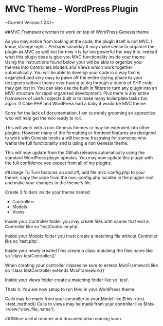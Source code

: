 MVC Theme - WordPress Plugin
==============================

~Current Version:1.24.1~

##MVC Framework written to work on top of WordPress Genesis theme

As you may notice from looking at the code, the plugin itself is not MVC. I know, strange right... Perhaps someday it may make sense to organize the plugin as MVC as well but for now it is far too powerful the way it is. Instead what this plugin does is give you MVC functionality inside your theme. Using the instructions found below your will be able to organize your themes into Controllers Models and Views which work together automatically. You will be able to develop your code in a way that is organzied and very easy to pawn off the entire styling phase to your designers without theme ever having to dig through a bunch of PHP code they get lost in. You can also use the built in filters to turn any plugin into an MVC structure for rapid organized development. Plus there is any entire framework of useful objects built in to make many boilerplate tasks fun again. If Cake PHP and WordPress had a baby it would be MVC theme.

Sorry for the lack of documentation. I am currently grooming an apprectice who will help get the wiki ready to roll.

This will work with a non Genesis themes or may be extended into other plugins. However many of the formatting or frontend features
are designed to work with Genesis hooks a will become frustraing for someone who wants the full functionality and is using a non 
Genesis theme.


This will now update from the Github releases automatically using the standard WordPress plugin updates. You may now update this plugin with the full confidence you expect from all of my plugins.


##Usage
To Turn features on and off, add file mvc-config.php to your theme, copy the code from the mvc-config.php located in the plugins root and make your changes to the theme's file.

Create 3 folders inside your theme named:
* Controllers
* Models
* Views

Inside your Controller folder you may create files with names that end in Controller like so 'testController.php'.

Inside your Models folder you must create a matching file without Controller liks so 'test.php'.

Inside your newly created files create a class matching the files name like so 'class testController{}'.

When creating your controller classes be sure to extend MvcFramework like so 'class testController extends MvcFramework{}'

Inside your views folder create a matching folder like so 'test'.

Thats it. You are now setup to run Mvc in your WordPress theme.

Calls may be made from your controller to your Model like $this->test->test_method()
Calls to views may be made from your controller like $this->view('view_file_name');


###More useful readme and documentation coming soon.




